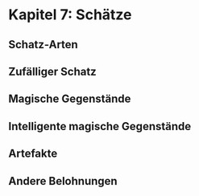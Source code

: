# Kapitel 7: Schätze

## Schatz-Arten

## Zufälliger Schatz

## Magische Gegenstände

## Intelligente magische Gegenstände

## Artefakte

## Andere Belohnungen
